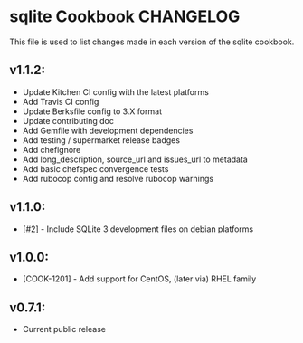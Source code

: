 sqlite Cookbook CHANGELOG
=========================
This file is used to list changes made in each version of the sqlite cookbook.

## v1.1.2:
* Update Kitchen CI config with the latest platforms
* Add Travis CI config
* Update Berksfile config to 3.X format
* Update contributing doc
* Add Gemfile with development dependencies
* Add testing / supermarket release badges
* Add chefignore
* Add long_description, source_url and issues_url to metadata
* Add basic chefspec convergence tests
* Add rubocop config and resolve rubocop warnings

## v1.1.0:

* [#2] - Include SQLite 3 development files on debian platforms


## v1.0.0:

* [COOK-1201] - Add support for CentOS, (later via) RHEL family

## v0.7.1:

* Current public release
